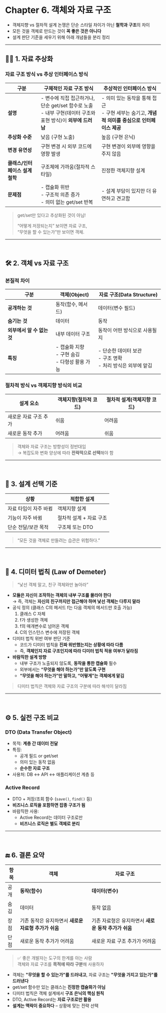 # Chapter 6. 객체와 자료 구조


- 객체지향 vs 절차적 설계 논쟁은 단순 스타일 차이가 아닌 **철학과 구조**의 차이
- 모든 것을 객체로 만드는 것이 **꼭 좋은 것은 아니다**
- 설계 판단 기준을 세우기 위해 아래 개념들을 분리 정리

---

## 🧑‍💻 1. 자료 추상화 

###  자료 구조 방식 vs 추상 인터페이스 방식

| 구분 | **구체적인 자료 구조 방식** | **추상적인 인터페이스 방식** |
| --- | --- | --- |
| **설명** | - 변수에 직접 접근하거나, 단순 get/set 함수로 노출<br>- 내부 구현(데이터 구조와 표현 방식)이 **외부에 드러남** | - 의미 있는 동작을 통해 접근<br>- 구현 세부는 숨기고, **개념적 의미를 중심으로 인터페이스 제공** |
| **추상화 수준** | 낮음 (구현 노출) | 높음 (구현 은닉) |
| **변경 유연성** | 구현 변경 시 외부 코드에 영향 발생 | 구현 변경이 외부에 영향을 주지 않음 |
| **클래스/인터페이스 설계 철학** | 구조체에 가까움(절차적 스타일) | 진정한 객체지향 설계 |
| **문제점** | - 캡슐화 위반<br>- 구조적 의존 증가<br>- 의미 없는 get/set 반복 | - 설계 부담이 있지만 더 유연하고 견고함 |

> get/set만 있다고 추상화된 것이 아님!
> 
> “어떻게 저장되는지” 보이면 자료 구조,  
> “무엇을 할 수 있는가”만 보이면 객체.

---

<br>

## 🛠️ 2. 객체 vs 자료 구조 

### 본질적 차이

| 구분 | **객체(Object)** | **자료 구조(Data Structure)** |
| --- | --- | --- |
| **공개하는 것** | 동작(함수, 메서드) | 데이터(변수 필드) |
| **숨기는 것** | 데이터 | 동작 |
| **외부에서 알 수 없는 것** | 내부 데이터 구조 | 동작이 어떤 방식으로 사용될지 |
| **특징** | - 캡슐화 지향<br>- 구현 숨김<br>- 다형성 활용 가능 | - 단순한 데이터 보관<br>- 구조 명확<br>- 처리 방식은 외부에 맡김 |

### 절차적 방식 vs 객체지향 방식의 비교

| 설계 요소 | 객체지향(절차적 코드) | 절차적 설계(객체지향 코드) |
| --- | --- | --- |
| 새로운 자료 구조 추가 | 쉬움 | 어려움 |
| 새로운 동작 추가 | 어려움 | 쉬움 |

> 객체와 자료 구조는 방향성이 정반대임  
> → 복잡도와 변화 양상에 따라 **전략적으로 선택**해야 함

---

<br>

## 🧐 3. 설계 선택 기준 

| 상황 | 적합한 설계 |
| --- | --- |
| 자료 타입이 자주 바뀜 | 객체지향 설계 |
| 기능이 자주 바뀜 | 절차적 설계 + 자료 구조 |
| 단순 전달/보관 목적 | 구조체 또는 DTO |

> “모든 것을 객체로 만들려는 습관은 위험하다.”

---

<br>

## 🚫 4. 디미터 법칙 (Law of Demeter) 

> “낯선 객체 말고, 친구 객체와만 놀아라”

- **모듈은 자신이 조작하는 객체의 내부 구조를 몰라야 한다**  
→ 즉, 객체는 **자신의 친구까지만 접근해야 하며 낯선 객체는 다루지 말라**
- 공식 정의 (클래스 C의 메서드 f는 다음 객체의 메서드만 호출 가능)
    1. 클래스 C 자체
    2. f가 생성한 객체
    3. f의 매개변수로 넘어온 객체
    4. C의 인스턴스 변수에 저장된 객체
- 디미터 법칙 위반 여부 판단 기준
    - 코드가 디미터 법칙을 **진짜 위반했는지는 상황에 따라 다름**
    - 즉, **객체인지 자료 구조인지에 따라 디미터 법칙 적용 여부가 달라짐**
- **바람직한 설계 방향**
    - 내부 구조가 노출되지 않도록, **동작을 통한 캡슐화** 필수
    - 외부에서는 **“무엇을 해야 하는가”만 알도록 구현**
    - **“무엇을 해야 하는가”만 말하고, “어떻게”는 객체에게 맡김**

> 디미터 법칙은 객체와 자료 구조의 구분에 따라 해석이 달라짐

---

<br>

## ⚙️ 5. 실전 구조 비교 

### DTO (Data Transfer Object)

- 목적: **계층 간 데이터 전달**
- 특징:
    - 공개 필드 or get/set
    - 의미 있는 동작 없음
    - **순수한 자료 구조**
- 사용처: DB ↔ API ↔ 애플리케이션 계층 등

### Active Record

- DTO + 저장/조회 함수 (`save()`, `find()` 등)
- **비즈니스 로직을 포함하면 잡종 구조가 됨**
- 바람직한 사용:
    - Active Record는 데이터 구조로만
    - **비즈니스 로직은 별도 객체로 분리**

---

<br>

## 🔚 6. 결론 요약 

| 항목 | **객체** | **자료 구조** |
| --- | --- | --- |
| 공개 | **동작(함수)** | **데이터(변수)** |
| 숨김 | 데이터 | 동작 없음 |
| 장점 | 기존 동작은 유지하면서 **새로운 자료형 추가가 쉬움** | 기존 자료형은 유지하면서 **새로운 동작 추가가 쉬움** |
| 단점 | 새로운 동작 추가가 어려움 | 새로운 자료 구조 추가가 어려움 |

> ✅ 좋은 개발자는 도구의 한계를 아는 사람  
> 객체와 자료 구조를 **목적에 따라 구분**해 사용하자


- 객체는 **"무엇을 할 수 있는가"를 드러내고**, 자료 구조는 **"무엇을 가지고 있는가"를 드러낸다**
- get/set 함수만 있는 클래스는 **진정한 캡슐화가 아님**
- 디미터 법칙은 객체 설계에서 **구조 은닉의 핵심 원칙**
- DTO, Active Record는 **자료 구조로만 활용**
- **설계는 맥락이 중요하다** – 상황에 맞는 전략 선택
